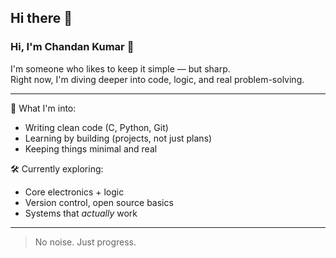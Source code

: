 ## Hi there 👋


### Hi, I'm Chandan Kumar 👋

I'm someone who likes to keep it simple — but sharp.  
Right now, I'm diving deeper into code, logic, and real problem-solving.

---

🧠 What I'm into:
- Writing clean code (C, Python, Git)
- Learning by building (projects, not just plans)
- Keeping things minimal and real

🛠️ Currently exploring:
- Core electronics + logic
- Version control, open source basics
- Systems that *actually* work

---

> No noise. Just progress.

